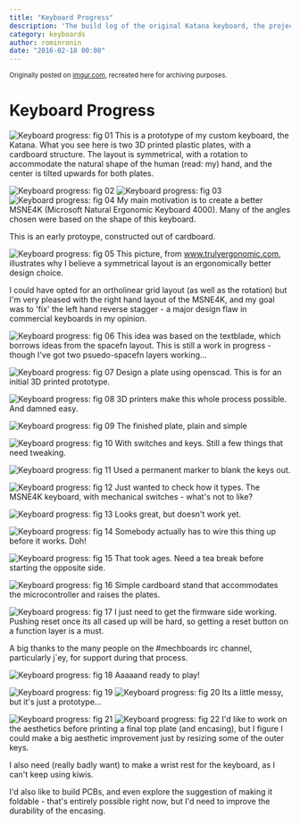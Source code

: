 ```yaml
---
title: "Keyboard Progress"
description: 'The build log of the original Katana keyboard, the project that spawned the Katana60'
category: keyboards
author: rominronin
date: "2016-02-18 00:00"
---
```

<sub>Originally posted on [imgur.com](https://imgur.com/gallery/Wpy9j), recreated here for archiving purposes.</sub>

# Keyboard Progress
![Keyboard progress: fig 01](../../media/2016-02/01.jpg "Keyboard progress: fig 01")
This is a prototype of my custom keyboard, the Katana. What you see here is two 3D printed plastic plates, with a cardboard structure. The layout is symmetrical, with a rotation to accommodate the natural shape of the human (read: my) hand, and the center is tilted upwards for both plates.

![Keyboard progress: fig 02](../../media/2016-02/02.jpg "Keyboard progress: fig 02")
![Keyboard progress: fig 03](../../media/2016-02/03.jpg "Keyboard progress: fig 03")
![Keyboard progress: fig 04](../../media/2016-02/04.jpg "Keyboard progress: fig 04")
My main motivation is to create a better MSNE4K (Microsoft Natural Ergonomic Keyboard 4000). Many of the angles chosen were based on the shape of this keyboard.

This is an early protoype, constructed out of cardboard.

![Keyboard progress: fig 05](../../media/2016-02/05.jpg "Keyboard progress: fig 05")
This picture, from www.trulyergonomic.com, illustrates why I believe a symmetrical layout is an ergonomically better design choice.

I could have opted for an ortholinear grid layout (as well as the rotation) but I'm very pleased with the right hand layout of the MSNE4K, and my goal was to 'fix' the left hand reverse stagger - a major design flaw in commercial keyboards in my opinion.

![Keyboard progress: fig 06](../../media/2016-02/06.jpg "Keyboard progress: fig 06")
This idea was based on the textblade, which borrows ideas from the spacefn layout. This is still a work in progress - though I've got two psuedo-spacefn layers working...

![Keyboard progress: fig 07](../../media/2016-02/07.jpg "Keyboard progress: fig 07")
Design a plate using openscad. This is for an initial 3D printed prototype.

![Keyboard progress: fig 08](../../media/2016-02/08.jpg "Keyboard progress: fig 08")
3D printers make this whole process possible. And damned easy.

![Keyboard progress: fig 09](../../media/2016-02/09.jpg "Keyboard progress: fig 09")
The finished plate, plain and simple

![Keyboard progress: fig 10](../../media/2016-02/10.jpg "Keyboard progress: fig 10")
With switches and keys. Still a few things that need tweaking.

![Keyboard progress: fig 11](../../media/2016-02/11.jpg "Keyboard progress: fig 11")
Used a permanent marker to blank the keys out.

![Keyboard progress: fig 12](../../media/2016-02/12.jpg "Keyboard progress: fig 12")
Just wanted to check how it types. The MSNE4K keyboard, with mechanical switches - what's not to like?

![Keyboard progress: fig 13](../../media/2016-02/13.jpg "Keyboard progress: fig 13")
Looks great, but doesn't work yet.

![Keyboard progress: fig 14](../../media/2016-02/14.jpg "Keyboard progress: fig 14")
Somebody actually has to wire this thing up before it works. Doh!

![Keyboard progress: fig 15](../../media/2016-02/15.jpg "Keyboard progress: fig 15")
That took ages. Need a tea break before starting the opposite side.

![Keyboard progress: fig 16](../../media/2016-02/16.jpg "Keyboard progress: fig 16")
Simple cardboard stand that accommodates the microcontroller and raises the plates.

![Keyboard progress: fig 17](../../media/2016-02/17.jpg "Keyboard progress: fig 17")
I just need to get the firmware side working. Pushing reset once its all cased up will be hard, so getting a reset button on a function layer is a must.

A big thanks to the many people on the #mechboards irc channel, particularly j`ey, for support during that process.

![Keyboard progress: fig 18](../../media/2016-02/18.jpg "Keyboard progress: fig 18")
Aaaaand ready to play!

![Keyboard progress: fig 19](../../media/2016-02/19.jpg "Keyboard progress: fig 19")
![Keyboard progress: fig 20](../../media/2016-02/20.jpg "Keyboard progress: fig 20")
Its a little messy, but it's just a prototype...

![Keyboard progress: fig 21](../../media/2016-02/21.jpg "Keyboard progress: fig 21")
![Keyboard progress: fig 22](../../media/2016-02/22.jpg "Keyboard progress: fig 22")
I'd like to work on the aesthetics before printing a final top plate (and encasing), but I figure I could make a big aesthetic improvement just by resizing some of the outer keys.

I also need (really badly want) to make a wrist rest for the keyboard, as I can't keep using kiwis.

I'd also like to build PCBs, and even explore the suggestion of making it foldable - that's entirely possible right now, but I'd need to improve the durability of the encasing.

